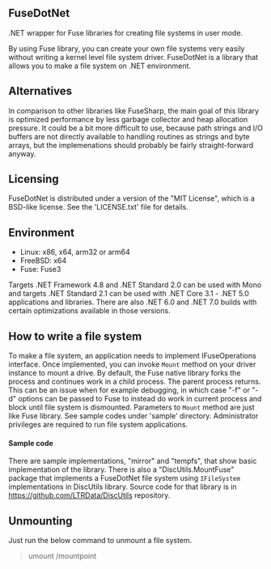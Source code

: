 ## FuseDotNet

.NET wrapper for Fuse libraries for creating file systems in user mode.

By using Fuse library, you can create your own file systems very easily
without writing a kernel level file system driver. FuseDotNet is a library
that allows you to make a file system on .NET environment.

## Alternatives

In comparison to other libraries like FuseSharp, the main goal of this library
is optimized performance by less garbage collector and heap allocation
pressure. It could be a bit more difficult to use, because path strings and
I/O buffers are not directly available to handling routines as strings and
byte arrays, but the implemenations should probably be fairly straight-forward
anyway.

## Licensing
FuseDotNet is distributed under a version of the "MIT License",
which is a BSD-like license. See the 'LICENSE.txt' file for details.

## Environment
* Linux: x86, x64, arm32 or arm64
* FreeBSD: x64
* Fuse: Fuse3

Targets .NET Framework 4.8 and .NET Standard 2.0 can be used with Mono and targets
.NET Standard 2.1 can be used with .NET Core 3.1 - .NET 5.0 applications and
libraries. There are also .NET 6.0 and .NET 7.0 builds with certain optimizations
available in those versions.

## How to write a file system
To make a file system, an application needs to implement IFuseOperations
interface. Once implemented, you can invoke `Mount` method on your driver
instance to mount a drive. By default, the Fuse native library forks the process
and continues work in a child process. The parent process returns. This can be an
issue when for example debugging, in which case "-f" or "-d" options can be passed
to Fuse to instead do work in current process and block until file system is
dismounted. Parameters to `Mount` method are just like Fuse library. See sample
codes under 'sample' directory. Administrator privileges are required to run
file system applications.

#### Sample code

There are sample implementations, "mirror" and "tempfs", that show basic
implementation of the library. There is also a "DiscUtils.MountFuse" package that
implements a FuseDotNet file system using `IFileSystem` implementations in DiscUtils
library. Source code for that library is in https://github.com/LTRData/DiscUtils
repository.

## Unmounting
Just run the below command to unmount a file system.

   > umount /mountpoint

